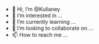 - 👋 Hi, I’m @Kullaney
- 👀 I’m interested in ...
- 🌱 I’m currently learning ...
- 💞️ I’m looking to collaborate on ...
- 📫 How to reach me ...

<!---
Kullaney/Kullaney is a ✨ special ✨ repository because its `README.md` (this file) appears on your GitHub profile.
You can click the Preview link to take a look at your changes.
--->
